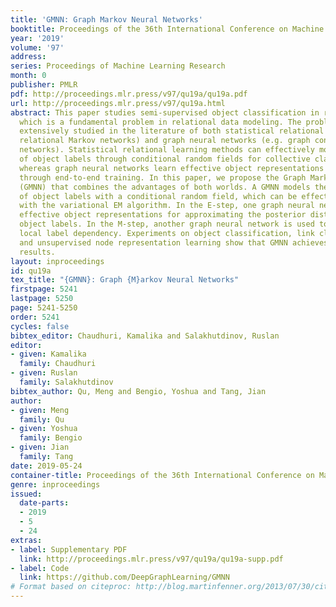 ```yaml
---
title: 'GMNN: Graph Markov Neural Networks'
booktitle: Proceedings of the 36th International Conference on Machine Learning
year: '2019'
volume: '97'
address: 
series: Proceedings of Machine Learning Research
month: 0
publisher: PMLR
pdf: http://proceedings.mlr.press/v97/qu19a/qu19a.pdf
url: http://proceedings.mlr.press/v97/qu19a.html
abstract: This paper studies semi-supervised object classification in relational data,
  which is a fundamental problem in relational data modeling. The problem has been
  extensively studied in the literature of both statistical relational learning (e.g.
  relational Markov networks) and graph neural networks (e.g. graph convolutional
  networks). Statistical relational learning methods can effectively model the dependency
  of object labels through conditional random fields for collective classification,
  whereas graph neural networks learn effective object representations for classification
  through end-to-end training. In this paper, we propose the Graph Markov Neural Network
  (GMNN) that combines the advantages of both worlds. A GMNN models the joint distribution
  of object labels with a conditional random field, which can be effectively trained
  with the variational EM algorithm. In the E-step, one graph neural network learns
  effective object representations for approximating the posterior distributions of
  object labels. In the M-step, another graph neural network is used to model the
  local label dependency. Experiments on object classification, link classification,
  and unsupervised node representation learning show that GMNN achieves state-of-the-art
  results.
layout: inproceedings
id: qu19a
tex_title: "{GMNN}: Graph {M}arkov Neural Networks"
firstpage: 5241
lastpage: 5250
page: 5241-5250
order: 5241
cycles: false
bibtex_editor: Chaudhuri, Kamalika and Salakhutdinov, Ruslan
editor:
- given: Kamalika
  family: Chaudhuri
- given: Ruslan
  family: Salakhutdinov
bibtex_author: Qu, Meng and Bengio, Yoshua and Tang, Jian
author:
- given: Meng
  family: Qu
- given: Yoshua
  family: Bengio
- given: Jian
  family: Tang
date: 2019-05-24
container-title: Proceedings of the 36th International Conference on Machine Learning
genre: inproceedings
issued:
  date-parts:
  - 2019
  - 5
  - 24
extras:
- label: Supplementary PDF
  link: http://proceedings.mlr.press/v97/qu19a/qu19a-supp.pdf
- label: Code
  link: https://github.com/DeepGraphLearning/GMNN
# Format based on citeproc: http://blog.martinfenner.org/2013/07/30/citeproc-yaml-for-bibliographies/
---
```

